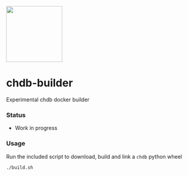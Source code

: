 <img src="https://github.com/chdb-io/chdb/raw/main/docs/_static/snake-chdb.png" width=150>

# chdb-builder
Experimental chdb docker builder

### Status

- Work in progress

### Usage
Run the included script to download, build and link a `chdb` python wheel

```
./build.sh
```
